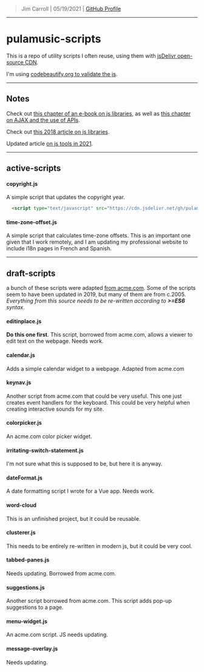 > Jim Carroll |
> 05/19/2021 |
> [GitHub Profile](https://github.com/pulamusic)

---

# pulamusic-scripts

This is a repo of utility scripts I often reuse, using them with [jsDelivr open-source CDN](https://www.jsdelivr.com/github).

I'm using [codebeautify.org to validate the js](https://codebeautify.org/jsvalidate).

---

## Notes

Check out [this chapter of an e-book on js libraries](https://info340.github.io/javascript-libraries.html), as well as [this chapter on AJAX and the use of APIs](https://info340.github.io/ajax.html#asynchronous-programming).

Check out [this 2018 article on js libraries](https://blog.bitsrc.io/11-javascript-utility-libraries-you-should-know-in-2018-3646fb31ade).

Updated article [on js tools in 2021](https://x-team.com/blog/essential-javascript-tools/).

---

## active-scripts

#### copyright.js

A simple script that updates the copyright year.

```html
  <script type="text/javascript" src="https://cdn.jsdelivr.net/gh/pulamusic/pulamusic-scripts@master/copyright.js"></script>
```

#### time-zone-offset.js

A simple script that calculates time-zone offsets. This is an important one given that I work remotely, and I am updating my professional website to include i18n pages in French and Spanish.

---

## draft-scripts

a bunch of these scripts were adapted [from acme.com](https://acme.com/javascript/). Some of the scripts seem to have been updated in 2019, but many of them are from c.2005. *Everything from this source needs to be re-written according to **>=ES6** syntax*.

#### editinplace.js

**Do this one first**. This script, borrowed from acme.com, allows a viewer to edit text on the webpage. Needs work.

#### calendar.js

Adds a simple calendar widget to a webpage. Adapted from acme.com

#### keynav.js

Another script from acme.com that could be very useful. This one just creates event handlers for the keyboard. This could be very helpful when creating interactive sounds for my site.

#### colorpicker.js

An acme.com color picker widget.

#### irritating-switch-statement.js

I'm not sure what this is supposed to be, but here it is anyway.

#### dateFormat.js

A date formatting script I wrote for a Vue app. Needs work.

#### word-cloud

This is an unfinished project, but it could be reusable.

#### clusterer.js

This needs to be entirely re-written in modern js, but it could be very cool.

#### tabbed-panes.js

Needs updating. Borrowed from acme.com.

#### suggestions.js

Another script borrowed from acme.com. This script adds pop-up suggestions to a page.

#### menu-widget.js

An acme.com script. JS needs updating.

#### message-overlay.js

Needs updating.
